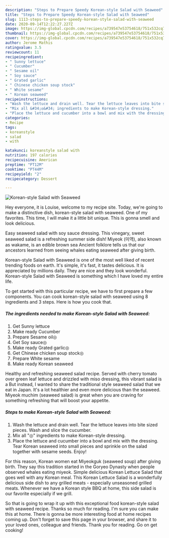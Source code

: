 ```yaml
---
description: "Steps to Prepare Speedy Korean-style Salad with Seaweed"
title: "Steps to Prepare Speedy Korean-style Salad with Seaweed"
slug: 1113-steps-to-prepare-speedy-korean-style-salad-with-seaweed
date: 2020-09-14T12:22:27.227Z
image: https://img-global.cpcdn.com/recipes/a739547e53754618/751x532cq70/korean-style-salad-with-seaweed-recipe-main-photo.jpg
thumbnail: https://img-global.cpcdn.com/recipes/a739547e53754618/751x532cq70/korean-style-salad-with-seaweed-recipe-main-photo.jpg
cover: https://img-global.cpcdn.com/recipes/a739547e53754618/751x532cq70/korean-style-salad-with-seaweed-recipe-main-photo.jpg
author: Jerome Mathis
ratingvalue: 3.5
reviewcount: 11
recipeingredient:
- " Sunny lettuce"
- " Cucumber"
- " Sesame oil"
- " Soy sauce"
- " Grated garlic"
- " Chinese chicken soup stock"
- " White sesame"
- " Korean seaweed"
recipeinstructions:
- "Wash the lettuce and drain well. Tear the lettuce leaves into bite sized pieces. Wash and slice the cucumber."
- "Mix all &#34;◎&#34; ingredients to make Korean-style dressing."
- "Place the lettuce and cucumber into a bowl and mix with the dressing. Tear Korean seaweed into small pieces and sprinkle on the salad together with sesame seeds. Enjoy!"
categories:
- Recipe
tags:
- koreanstyle
- salad
- with

katakunci: koreanstyle salad with 
nutrition: 197 calories
recipecuisine: American
preptime: "PT12M"
cooktime: "PT44M"
recipeyield: "2"
recipecategory: Dessert

---
```



![Korean-style Salad with Seaweed](https://img-global.cpcdn.com/recipes/a739547e53754618/751x532cq70/korean-style-salad-with-seaweed-recipe-main-photo.jpg)

Hey everyone, it is Louise, welcome to my recipe site. Today, we're going to make a distinctive dish, korean-style salad with seaweed. One of my favorites. This time, I will make it a little bit unique. This is gonna smell and look delicious.

Easy seaweed salad with soy sauce dressing. This vinegary, sweet seaweed salad is a refreshing summer side dish! Miyeok (미역), also known as wakame, is an edible brown sea Ancient folklore tells us that our ancestors learned from seeing whales eating seaweed after giving birth.

Korean-style Salad with Seaweed is one of the most well liked of recent trending foods on earth. It's simple, it's fast, it tastes delicious. It is appreciated by millions daily. They are nice and they look wonderful. Korean-style Salad with Seaweed is something which I have loved my entire life.


To get started with this particular recipe, we have to first prepare a few components. You can cook korean-style salad with seaweed using 8 ingredients and 3 steps. Here is how you cook that.

<!--inarticleads1-->

##### The ingredients needed to make Korean-style Salad with Seaweed:

1. Get  Sunny lettuce
1. Make ready  Cucumber
1. Prepare  Sesame oil◎
1. Get  Soy sauce◎
1. Make ready  Grated garlic◎
1. Get  Chinese chicken soup stock◎
1. Prepare  White sesame
1. Make ready  Korean seaweed


Healthy and refreshing seaweed salad recipe. Served with cherry tomato over green leaf lettuce and drizzled with miso dressing, this vibrant salad is a But instead, I wanted to share the traditional style seaweed salad that we eat in Japan. It&#39;s a lot healthier and even more delicious than the seaweed. Miyeok muchim (seaweed salad) is great when you are craving for something refreshing that will boost your appetite. 

<!--inarticleads2-->

##### Steps to make Korean-style Salad with Seaweed:

1. Wash the lettuce and drain well. Tear the lettuce leaves into bite sized pieces. Wash and slice the cucumber.
1. Mix all &#34;◎&#34; ingredients to make Korean-style dressing.
1. Place the lettuce and cucumber into a bowl and mix with the dressing. Tear Korean seaweed into small pieces and sprinkle on the salad together with sesame seeds. Enjoy!


For this reason, Korean women eat Miyeokguk (seaweed soup) after giving birth. They say this tradition started in the Goryeo Dynasty when people observed whales eating miyeok. Simple delicious Korean Lettuce Salad that goes well with any Korean meal. This Korean Lettuce Salad is a wonderfully delicious side dish to any grilled meats - especially unseasoned grilled meats. Whenever we have a Korean style BBQ at home, this side salad is our favorite especially if we grill. 

So that is going to wrap it up with this exceptional food korean-style salad with seaweed recipe. Thanks so much for reading. I'm sure you can make this at home. There is gonna be more interesting food at home recipes coming up. Don't forget to save this page in your browser, and share it to your loved ones, colleague and friends. Thank you for reading. Go on get cooking!
